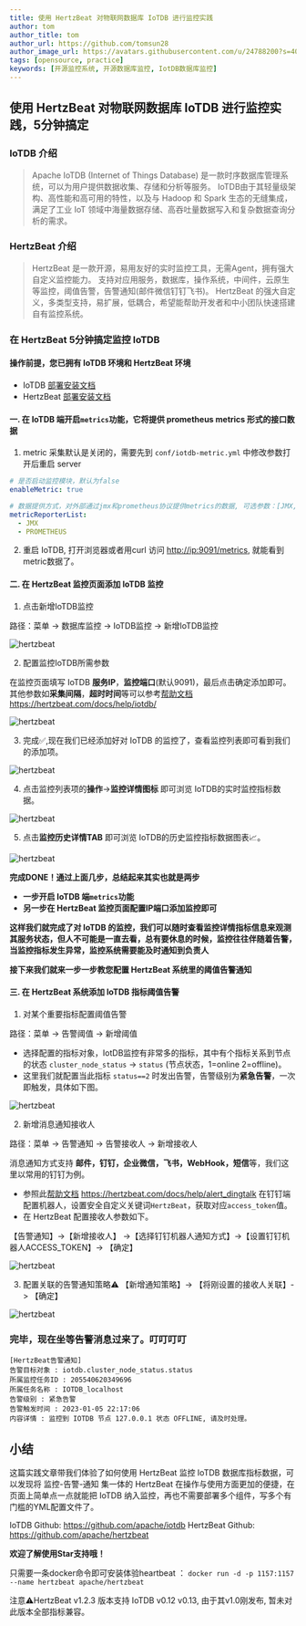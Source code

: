 ```yaml
---
title: 使用 HertzBeat 对物联网数据库 IoTDB 进行监控实践    
author: tom  
author_title: tom   
author_url: https://github.com/tomsun28  
author_image_url: https://avatars.githubusercontent.com/u/24788200?s=400&v=4  
tags: [opensource, practice]
keywords: [开源监控系统, 开源数据库监控, IotDB数据库监控]
---
```


## 使用 HertzBeat 对物联网数据库 IoTDB 进行监控实践，5分钟搞定

### IoTDB 介绍

> Apache IoTDB (Internet of Things Database) 是一款时序数据库管理系统，可以为用户提供数据收集、存储和分析等服务。
> IoTDB由于其轻量级架构、高性能和高可用的特性，以及与 Hadoop 和 Spark 生态的无缝集成，满足了工业 IoT 领域中海量数据存储、高吞吐量数据写入和复杂数据查询分析的需求。

### HertzBeat 介绍

> HertzBeat 是一款开源，易用友好的实时监控工具，无需Agent，拥有强大自定义监控能力。
> 支持对应用服务，数据库，操作系统，中间件，云原生等监控，阈值告警，告警通知(邮件微信钉钉飞书)。
> HertzBeat 的强大自定义，多类型支持，易扩展，低耦合，希望能帮助开发者和中小团队快速搭建自有监控系统。

### 在 HertzBeat 5分钟搞定监控 IoTDB

#### 操作前提，您已拥有 IoTDB 环境和 HertzBeat 环境

- IoTDB [部署安装文档](https://iotdb.apache.org/UserGuide/V0.13.x/QuickStart/QuickStart.html)
- HertzBeat [部署安装文档](https://hertzbeat.com/docs/start/docker-deploy)

#### 一. 在 IoTDB 端开启`metrics`功能，它将提供 prometheus metrics 形式的接口数据

1. metric 采集默认是关闭的，需要先到 `conf/iotdb-metric.yml` 中修改参数打开后重启 server

```yaml
# 是否启动监控模块，默认为false
enableMetric: true

# 数据提供方式，对外部通过jmx和prometheus协议提供metrics的数据, 可选参数：[JMX, PROMETHEUS, IOTDB],IOTDB是默认关闭的。
metricReporterList:
  - JMX
  - PROMETHEUS
```

2. 重启 IoTDB, 打开浏览器或者用curl 访问 <http://ip:9091/metrics>, 就能看到metric数据了。

#### 二. 在 HertzBeat 监控页面添加 IoTDB 监控

1. 点击新增IoTDB监控

路径：菜单 -> 数据库监控 -> IoTDB监控 -> 新增IoTDB监控

![hertzbeat](/img/blog/monitor-iotdb-1.png)

2. 配置监控IoTDB所需参数

在监控页面填写 IoTDB **服务IP**，**监控端口**(默认9091)，最后点击确定添加即可。
其他参数如**采集间隔**，**超时时间**等可以参考[帮助文档](https://hertzbeat.com/docs/help/iotdb/) <https://hertzbeat.com/docs/help/iotdb/>

![hertzbeat](/img/blog/monitor-iotdb-2.png)

3. 完成✅,现在我们已经添加好对 IoTDB 的监控了，查看监控列表即可看到我们的添加项。

![hertzbeat](/img/blog/monitor-iotdb-3.png)

4. 点击监控列表项的**操作**->**监控详情图标** 即可浏览 IoTDB的实时监控指标数据。

![hertzbeat](/img/blog/monitor-iotdb-4.png)

5. 点击**监控历史详情TAB** 即可浏览 IoTDB的历史监控指标数据图表📈。

![hertzbeat](/img/blog/monitor-iotdb-5.png)

**完成DONE！通过上面几步，总结起来其实也就是两步**  

- **一步开启 IoTDB 端`metrics`功能**
- **另一步在 HertzBeat 监控页面配置IP端口添加监控即可**

**这样我们就完成了对 IoTDB 的监控，我们可以随时查看监控详情指标信息来观测其服务状态，但人不可能是一直去看，总有要休息的时候，监控往往伴随着告警，当监控指标发生异常，监控系统需要能及时通知到负责人**

**接下来我们就来一步一步教您配置 HertzBeat 系统里的阈值告警通知**

#### 三. 在 HertzBeat 系统添加 IoTDB 指标阈值告警

1. 对某个重要指标配置阈值告警

路径：菜单 -> 告警阈值 -> 新增阈值

- 选择配置的指标对象，IotDB监控有非常多的指标，其中有个指标关系到节点的状态 `cluster_node_status` -> `status` (节点状态，1=online 2=offline)。
- 这里我们就配置当此指标 `status==2` 时发出告警，告警级别为**紧急告警**，一次即触发，具体如下图。

![hertzbeat](/img/blog/monitor-iotdb-6.png)

2. 新增消息通知接收人

路径：菜单 -> 告警通知 -> 告警接收人 -> 新增接收人

消息通知方式支持 **邮件，钉钉，企业微信，飞书，WebHook，短信**等，我们这里以常用的钉钉为例。

- 参照此[帮助文档](https://hertzbeat.com/docs/help/alert_dingtalk) <https://hertzbeat.com/docs/help/alert_dingtalk> 在钉钉端配置机器人，设置安全自定义关键词`HertzBeat`，获取对应`access_token`值。
- 在 HertzBeat 配置接收人参数如下。

【告警通知】->【新增接收人】 ->【选择钉钉机器人通知方式】->【设置钉钉机器人ACCESS_TOKEN】-> 【确定】

![hertzbeat](/img/blog/alert-notice-1.png)

3. 配置关联的告警通知策略⚠️ 【新增通知策略】-> 【将刚设置的接收人关联】-> 【确定】

![hertzbeat](/img/blog/alert-notice-2.png)

### 完毕，现在坐等告警消息过来了。叮叮叮叮

```text
[HertzBeat告警通知]
告警目标对象 : iotdb.cluster_node_status.status
所属监控任务ID : 205540620349696
所属任务名称 : IOTDB_localhost
告警级别 : 紧急告警
告警触发时间 : 2023-01-05 22:17:06
内容详情 : 监控到 IOTDB 节点 127.0.0.1 状态 OFFLINE, 请及时处理。
```

## 小结

这篇实践文章带我们体验了如何使用 HertzBeat 监控 IoTDB 数据库指标数据，可以发现将 监控-告警-通知 集一体的 HertzBeat 在操作与使用方面更加的便捷，在页面上简单点一点就能把 IoTDB 纳入监控，再也不需要部署多个组件，写多个有门槛的YML配置文件了。

IoTDB Github: <https://github.com/apache/iotdb>
HertzBeat Github: <https://github.com/apache/hertzbeat>

**欢迎了解使用Star支持哦！**

只需要一条docker命令即可安装体验heartbeat ：
`docker run -d -p 1157:1157 --name hertzbeat apache/hertzbeat`

注意⚠️HertzBeat v1.2.3 版本支持 IoTDB v0.12 v0.13, 由于其v1.0刚发布, 暂未对此版本全部指标兼容。
